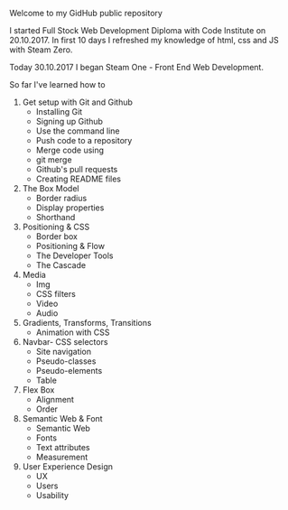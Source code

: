 Welcome to my GidHub public repository

I started Full Stock Web Development Diploma with Code Institute on 20.10.2017. In first 10 days I refreshed my knowledge of html, css and JS with Steam Zero.

Today 30.10.2017 I began Steam One - Front End Web Development.

So far I've learned how to

1. Get setup with Git and Github
    * Installing Git
    * Signing up Github
    * Use the command line
    * Push code to a repository
    * Merge code using
    * git merge
    * Github's pull requests
    * Creating README files
2. The Box Model
    * Border radius
    * Display properties
    * Shorthand
3. Positioning & CSS
    * Border box
    * Positioning & Flow
    * The Developer Tools
    * The Cascade
4. Media
    * Img
    * CSS filters
    * Video
    * Audio
5. Gradients, Transforms, Transitions
    * Animation with CSS
6. Navbar- CSS selectors
    * Site navigation
    * Pseudo-classes
    * Pseudo-elements
    * Table
7. Flex Box
    * Alignment
    * Order
8. Semantic Web & Font
    * Semantic Web
    * Fonts
    * Text attributes
    * Measurement
9. User Experience Design
    * UX
    * Users
    * Usability
